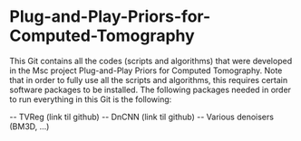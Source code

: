# Plug-and-Play-Priors-for-Computed-Tomography

This Git contains all the codes (scripts and algorithms) that were developed in the Msc project Plug-and-Play Priors for Computed Tomography. Note that in order to fully use all the scripts and algorithms, this requires certain software packages to be installed. The following packages needed in order to run everything in this Git is the following:

-- TVReg (link til github)
-- DnCNN (link til github)
-- Various denoisers (BM3D, ...)
